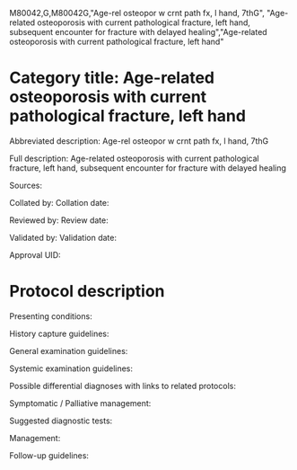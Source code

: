 M80042,G,M80042G,"Age-rel osteopor w crnt path fx, l hand, 7thG", "Age-related osteoporosis with current pathological fracture, left hand, subsequent encounter for fracture with delayed healing","Age-related osteoporosis with current pathological fracture, left hand"
# Category title: Age-related osteoporosis with current pathological fracture, left hand

Abbreviated description: Age-rel osteopor w crnt path fx, l hand, 7thG

Full description: Age-related osteoporosis with current pathological fracture, left hand, subsequent encounter for fracture with delayed healing

Sources:

Collated by:
Collation date:

Reviewed by:
Review date:

Validated by:
Validation date:

Approval UID:

# Protocol description

Presenting conditions:

History capture guidelines:

General examination guidelines:

Systemic examination guidelines:

Possible differential diagnoses with links to related protocols:

Symptomatic / Palliative management:

Suggested diagnostic tests:

Management:

Follow-up guidelines:

